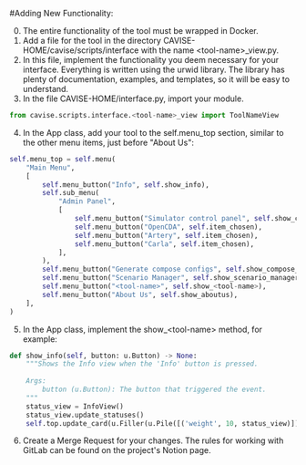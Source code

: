 #Adding New Functionality:

0. The entire functionality of the tool must be wrapped in Docker.
1. Add a file for the tool in the directory CAVISE-HOME/cavise/scripts/interface with the name \<tool-name>_view.py.
2. In this file, implement the functionality you deem necessary for your interface. Everything is written using the urwid library. The library has plenty of documentation, examples, and templates, so it will be easy to understand.
3. In the file CAVISE-HOME/interface.py, import your module.

```python
from cavise.scripts.interface.<tool-name>_view import ToolNameView
```

4. In the App class, add your tool to the self.menu_top section, similar to the other menu items, just before "About Us":

```python
self.menu_top = self.menu(
    "Main Menu",
    [
        self.menu_button("Info", self.show_info),
        self.sub_menu(
            "Admin Panel",
            [
                self.menu_button("Simulator control panel", self.show_cavise),
                self.menu_button("OpenCDA", self.item_chosen),
                self.menu_button("Artery", self.item_chosen),
                self.menu_button("Carla", self.item_chosen),
            ],
        ),
        self.menu_button("Generate compose configs", self.show_compose_gen),
        self.menu_button("Scenario Manager", self.show_scenario_manager),
        self.menu_button("<tool-name>", self.show_<tool-name>),
        self.menu_button("About Us", self.show_aboutus),
    ],
)
```

5. In the App class, implement the show_\<tool-name> method, for example:

```python
def show_info(self, button: u.Button) -> None:
    """Shows the Info view when the 'Info' button is pressed.
    
    Args:
        button (u.Button): The button that triggered the event.
    """
    status_view = InfoView()
    status_view.update_statuses()
    self.top.update_card(u.Filler(u.Pile([('weight', 10, status_view)]), valign="top"))
```

6. Create a Merge Request for your changes. The rules for working with GitLab can be found on the project's Notion page.

